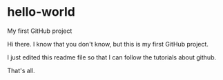 # hello-world
My first GitHub project

Hi there. I know that you don't know, but this is my first GitHub project.

I just edited this readme file so that I can follow the tutorials about github. 

That's all.
